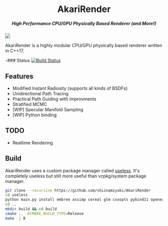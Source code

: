 <h1 align="center">AkariRender</h1>
<h5 align="center">High Performance CPU/GPU Physically Based Renderer (and More!)</h5>

![](gallery/beauty4k.png)

AkariRender is a highly modular CPU/GPU physically based renderer written in C++17.

-### Status
[![Build Status](https://travis-ci.org/shiinamiyuki/AkariRender.svg?branch=master)](https://travis-ci.org/shiinamiyuki/AkariRender)

## Features
- Modified Instant Radiosity (supports all kinds of BSDFs)
- Unidirectional Path Tracing
- Practical Path Guiding with improvments
- Stratified MCMC
- [WIP] Specular Manifold Sampling
- [WIP] Python binding
## TODO
- Realtime Rendering

## Build
AkariRender uses a custom package manager called [useless](https://github.com/shiinamiyuki/useless). It's completely useless but still more useful than vcpkg/system package manager.


```bash
git clone --recursive https://github.com/shiinamiyuki/AkariRender
cd useless
python main.py install embree assimp cereal glm cxxopts pybind11 openexr spdlog stb
cd ..
mkdir build && cd build
cmake .. -DCMAKE_BUILD_TYPE=Release
make -j 8
```



